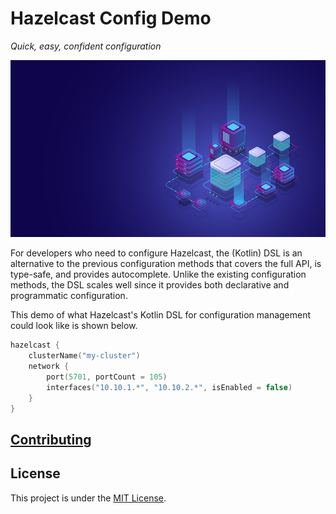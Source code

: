 # Hazelcast Config Demo

_Quick, easy, confident configuration_

<center>
    <img alt="Cover" src="cover.jpg">
</center>

For developers who need to configure Hazelcast, the (Kotlin) DSL is an alternative to the previous configuration methods that covers the full API, is type-safe, and provides autocomplete. Unlike the existing configuration methods, the DSL scales well since it provides both declarative and programmatic configuration.

This demo of what Hazelcast's Kotlin DSL for configuration management could look like is shown below.

```kotlin
hazelcast {
    clusterName("my-cluster")
    network {
        port(5701, portCount = 105)
        interfaces("10.10.1.*", "10.10.2.*", isEnabled = false)
    }
}
```

## [Contributing](CONTRIBUTING.md)

## License

This project is under the [MIT License](LICENSE).